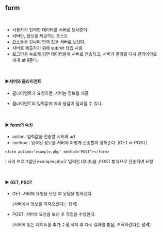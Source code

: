 ## form

<br>

- 사용자가 입력한 데이터를 서버로 보내준다.
- 서버란, 정보를 제공하는 호스트
- 요소들을 감싸며 입력 값을 서버로 보낸다.
- 서버로 제출하기 위해 submit 타입 사용
- 로그인을 누르게 되면 데이터들이 서버로 전송되고, 서버가 결과를 다시 클라이언트에게 보내준다.

<br>

#### ▶서버와 클라이언트

- 클라이언트가 요청하면, 서버는 정보를 제공

- 클라이언트의 입력값에 따라 응답이 달라질 수 있다.

<br>

#### ▶ form의 속성

- action: 입력값을 전송할 서버의 url
- method : 입력된 정보를 서버에 어떻게 전송할지 정해준다. (GET or POST)

```
<form action="example.php" method="POST"></form>
```

:  서버 프로그램인 example.php로 입력한 데이터를 ,POST 방식으로 전송하여 요청

<br>

#### ▶ GET, PSOT

- GET: 서버에 요청을 보낸 후 응답을 받아낸다.

  (서버에서 정보를 가져오겠다는 성격)

- POST: 서버에 요청을 보낸 후 작업을 수행한다.

  (서버에 있는 데이터를 추가,수정,삭제 후 다시 결과를 받음, 조작하겠다는 성격)

